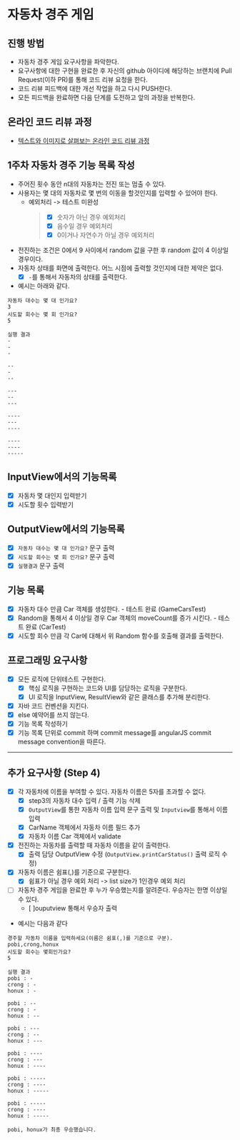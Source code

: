 # 자동차 경주 게임
## 진행 방법
* 자동차 경주 게임 요구사항을 파악한다.
* 요구사항에 대한 구현을 완료한 후 자신의 github 아이디에 해당하는 브랜치에 Pull Request(이하 PR)를 통해 코드 리뷰 요청을 한다.
* 코드 리뷰 피드백에 대한 개선 작업을 하고 다시 PUSH한다.
* 모든 피드백을 완료하면 다음 단계를 도전하고 앞의 과정을 반복한다.

## 온라인 코드 리뷰 과정
* [텍스트와 이미지로 살펴보는 온라인 코드 리뷰 과정](https://github.com/next-step/nextstep-docs/tree/master/codereview)



## 1주차 자동차 경주 기능 목록 작성
- 주어진 횟수 동안 n대의 자동차는 전진 또는 멈출 수 있다.
- 사용자는 몇 대의 자동차로 몇 번의 이동을 할것인지를 입력할 수 있어야 한다.
  - 예외처리 -> 테스트 미완성
    >  - [x] 숫자가 아닌 경우 예외처리
    >  - [x] 음수일 경우 예외처리
    >  - [x] 0이거나 자연수가 아닐 경우 예외처리
- 전진하는 조건은 0에서 9 사이에서 random 값을 구한 후 random 값이 4 이상일 경우이다. 
- 자동차 상태를 화면에 출력한다. 어느 시점에 출력할 것인지에 대한 제약은 없다.
  - [x] `-`를 통해서 자동차의 상태를 출력한다.
- 예시는 아래와 같다.
```
자동차 대수는 몇 대 인가요?
3
시도할 회수는 몇 회 인가요?
5

실행 결과
-
-
-

--
-
--

---
--
---

----
---
----

----
----
-----
```
## InputView에서의 기능목록
- [x] 자동차 몇 대인지 입력받기
- [x] 시도할 횟수 입력받기

## OutputView에서의 기능목록
- [x] `자동차 대수는 몇 대 인가요?` 문구 출력
- [x] `시도할 회수는 몇 회 인가요?` 문구 출력
- [x] `실행결과` 문구 출력

## 기능 목록
- [x] 자동차 대수 만큼 Car 객체를 생성한다. - 테스트 완료 (GameCarsTest)
- [x] Random을 통해서 4 이상일 경우 Car 객체의 moveCount를 증가 시킨다. - 테스트 완료 (CarTest)
- [x] 시도할 회수 만큼 각 Car에 대해서 위 Random 함수를 호출해 결과를 출력한다. 

## 프로그래밍 요구사항
- [x] 모든 로직에 단위테스트 구현한다.
    - [x] 핵심 로직을 구현하는 코드와 UI를 담당하는 로직을 구분한다.
    - [x] UI 로직을 InputView, ResultView와 같은 클래스를 추가해 분리한다.
- [x] 자바 코드 컨벤션을 지킨다.
- [x] else 예약어를 쓰지 않는다.
- [x] 기능 목록 작성하기
- [x] 기능 목록 단위로 commit 하며 commit message를 angularJS commit message convention을 따른다.

---
## 추가 요구사항 (Step 4)
- [x] 각 자동차에 이름을 부여할 수 있다. 자동차 이름은 5자를 초과할 수 없다.
  - [x] step3의 자동차 대수 입력 / 출력 기능 삭제
  - [x] `OutputView`를 통한 자동차 이름 입력 문구 출력 및 `Inputview`를 통해서 이름 입력
  - [x] CarName 객체에서 자동차 이름 필드 추가
  - [x] 자동차 이름 Car 객체에서 validate
- [x] 전진하는 자동차를 출력할 때 자동차 이름을 같이 출력한다. 
  - [x] 출력 담당 OutputView 수정 (`OutputView.printCarStatus()` 출력 로직 수정)
- [x] 자동차 이름은 쉼표(,)를 기준으로 구분한다. 
  - [x] 쉼표가 아닐 경우 예외 처리 -> list size가 1인경우 예외 처리

- [ ] 자동차 경주 게임을 완료한 후 누가 우승했는지를 알려준다. 우승자는 한명 이상일 수 있다.
  - [ ]ouputview 통해서 우승자 출력
- 예시는 다음과 같다
```
경주할 자동차 이름을 입력하세요(이름은 쉼표(,)를 기준으로 구분).
pobi,crong,honux
시도할 회수는 몇회인가요?
5

실행 결과
pobi : -
crong : -
honux : -

pobi : --
crong : -
honux : --

pobi : ---
crong : --
honux : ---

pobi : ----
crong : ---
honux : ----

pobi : -----
crong : ----
honux : -----

pobi : -----
crong : ----
honux : -----

pobi, honux가 최종 우승했습니다.
```